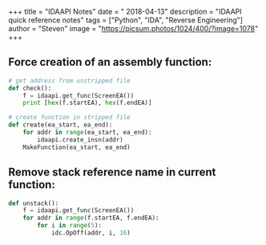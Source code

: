 +++
title = "IDAAPI Notes"
date = " 2018-04-13"
description = "IDAAPI quick reference notes"
tags = ["Python", "IDA", "Reverse Engineering"]
author = "Steven"
image = "https://picsum.photos/1024/400/?image=1078"
+++

## Force creation of an assembly function: 

```python
# get address from unstripped file
def check():
    f = idaapi.get_func(ScreenEA())
    print [hex(f.startEA), hex(f.endEA)]

# create function in stripped file
def create(ea_start, ea_end):
    for addr in range(ea_start, ea_end): 
        idaapi.create_insn(addr)
    MakeFunction(ea_start, ea_end)
```

## Remove stack reference name in current function:

```python
def unstack():
    f = idaapi.get_func(ScreenEA())
    for addr in range(f.startEA, f.endEA): 
        for i in range(5):
            idc.OpOff(addr, i, 16)
```